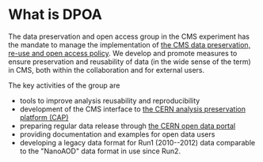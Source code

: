 # What is DPOA

The data preservation and open access group in the CMS experiment has the mandate to manage the implementation of [the CMS data preservation, re-use and open access policy](https://cms-docdb.cern.ch/cgi-bin/PublicDocDB/RetrieveFile?docid=6032&filename=CMSDataPolicy-v1.3.pdf&version=3).
We develop and promote measures to ensure preservation and reusability of data (in the wide sense of the term) in CMS, both within the collaboration and for external users.

The key activities of the group are
- tools to improve analysis reusability and reproducibility
- development of the CMS interface to [the CERN analysis preservation platform (CAP)](https://analysispreservation.cern.ch/)
- preparing regular data release through [the CERN open data portal](http://opendata.cern.ch/)
- providing documentation and examples for open data users
- developing a legacy data format for Run1 (2010--2012) data comparable to the "NanoAOD" data format in use since Run2.

